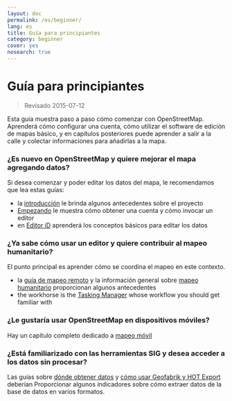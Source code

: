 ```yaml
---
layout: doc
permalink: /es/beginner/
lang: es
title: Guía para principiantes
category: beginner
cover: yes
nosearch: true
---
```


Guía para principiantes
================

> Revisado 2015-07-12  

Esta guía muestra paso a paso cómo comenzar con OpenStreetMap. Aprenderá cómo configurar una cuenta, cómo utilizar el software de edición de mapas básico, y en capítulos posteriores puede aprender a salir a la calle y colectar informaciones para añadirlas a la mapa. 

### ¿Es nuevo en OpenStreetMap y quiere mejorar el mapa agregando datos?

Si desea comenzar y poder editar los datos del mapa, le recomendamos que lea estas guías:
- la [introducción](/es/beginner/introduction/) le brinda algunos antecedentes sobre el proyecto
- [Empezando](/es/beginner/start-osm/) le muestra cómo obtener una cuenta y cómo invocar un editor
- en [Editor iD](/es/beginner/id-editor/) aprenderá los conceptos básicos para editar los datos


### ¿Ya sabe cómo usar un editor y quiere contribuir al mapeo humanitario?

El punto principal es aprender cómo se coordina el mapeo en este contexto.
- la [guía de mapeo remoto](/es/coordination/HOT-Remote-Response-Guide/) y la información general sobre [mapeo humanitario](/es/coordination/humanitarian/) proporcionan algunos antecedentes
- the workhorse is the [Tasking Manager](/en/coordination/tm-user/) whose workflow you should get familiar with

### ¿Le gustaría usar OpenStreetMap en dispositivos móviles?

Hay un capítulo completo dedicado a [mapeo móvil](/es/mobile-mapping/)


### ¿Está familiarizado con las herramientas SIG y desea acceder a los datos sin procesar?

Las guías sobre [dónde obtener datos](/es/osm-data/getting-data/) y [cómo usar Geofabrik y HOT Export](/es/osm-data/geofabrik-and-hot-export/) deberían Proporcionar algunos indicadores sobre cómo extraer datos de la base de datos en varios formatos.